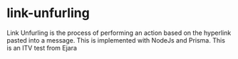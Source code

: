 # link-unfurling
Link Unfurling is the process of performing an action based on the hyperlink pasted into a message. This is implemented with NodeJs and Prisma.
This is an ITV test from Ejara
